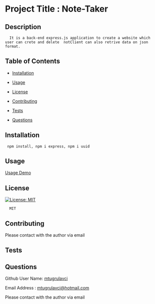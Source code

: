 
  # Project Title : Note-Taker
      
  ## Description
      It is a back-end express.js application to create a website which user can crete and delete  notClient can also retrive data on json format.

  ## Table of Contents
  * [Installation](#installation)
  * [Usage](#usage)
     
  * [License](#license)
  
  * [Contributing](#contributing)
  * [Tests](#tests)
  * [Questions](#questions)

  ## Installation
     npm install, npm i express, npm i uuid

  ## Usage
   [Usage Demo](https://drive.google.com/file/d/1k8pm3os3K3GZw3ufpH6JcmmXO73jZnkS/view)



  ## License
        
  [![License: MIT](https://img.shields.io/badge/License-MIT-yellow.svg)](https://opensource.org/licenses/MIT) 
   
      MIT
  



  ## Contributing

   Please contact with the author via email


  ## Tests



  ## Questions
  Github User Name:  [mtugrulavci](https://github.com/mtugrulavci)

  
  Email Address :   mtugrulavci@hotmail.com
 
  Please contact with the author via email
